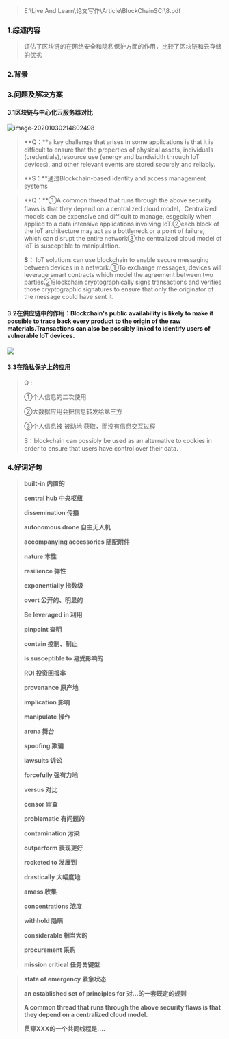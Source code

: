 > E:\Live And Learn\论文写作\Article\BlockChainSCI\8.pdf

### 1.综述内容

> 评估了区块链的在网络安全和隐私保护方面的作用，比较了区块链和云存储的优劣

### 2.背景

### 3.问题及解决方案

####  3.1区块链与中心化云服务器对比

![image-20201030214802498](C:\Users\XiaoChuanye\AppData\Roaming\Typora\typora-user-images\image-20201030214802498.png)

> **Q：**a key challenge that arises in some applications is that it is difficult to ensure that the properties of physical assets, individuals (credentials),resource use (energy and bandwidth through IoT devices), and other relevant events are stored securely and reliably.
>
> **S：**通过Blockchain-based identity and access management systems

> **Q：**①A common thread that runs through the above security flaws is that they depend on a centralized cloud model，Centralized models can be expensive and difficult to manage, especially when applied to a data intensive applications involving IoT.②each block of the IoT architecture may act as a bottleneck or a point of failure, which can disrupt the entire network③the centralized cloud model of IoT is susceptible to manipulation.
>
> **S：** IoT solutions can use blockchain to enable secure messaging between devices in a network.①To exchange messages, devices will leverage smart contracts which model the agreement between two parties②Blockchain cryptographically signs transactions and verifies those cryptographic signatures to ensure that only the originator of the message could have sent it.

#### 3.2在供应链中的作用：Blockchain's public availability is likely to make it possible to trace back every product to the origin of the raw materials.Transactions can also be possibly linked to identify users of vulnerable IoT devices.

![](C:\Users\XiaoChuanye\AppData\Roaming\Typora\typora-user-images\image-20201030221005840.png)

#### 3.3在隐私保护上的应用

>Q :
>
>①个人信息的二次使用
>
>②大数据应用会把信息转发给第三方
>
>③个人信息被 被动地 获取，而没有信息交互过程
>
>S：blockchain can possibly be used as an alternative to cookies in order to ensure that users
>have control over their data.
>
>

### 4.好词好句

> **built-in		内置的**
>
> **central hub 中央枢纽**
>
> **dissemination 传播**
>
> **autonomous drone 自主无人机**
>
> **accompanying accessories 随配附件**
>
> **nature  本性**
>
> **resilience 弹性**
>
> **exponentially 指数级**
>
> **overt 公开的、明显的**
>
> **Be leveraged in 利用**
>
> **pinpoint 查明**
>
> **contain 控制、制止**
>
> **is susceptible to 易受影响的**
>
> **ROI 投资回报率**
>
> **provenance 原产地**
>
> **implication 影响**
>
> **manipulate** **操作**
>
> **arena 舞台**
>
> **spoofing  欺骗**
>
> **lawsuits 诉讼**
>
> **forcefully 强有力地**
>
> **versus 对比**
>
> **censor 审查**
>
> **problematic  有问题的**
>
> **contamination 污染**
>
> **outperform 表现更好**
>
> **rocketed to 发展到**
>
> **drastically 大幅度地**
>
> **amass 收集**
>
> **concentrations 浓度**
>
> **withhold 隐瞒**
>
> **considerable 相当大的**
>
> **procurement 采购**
>
> **mission critical 任务关键型**

> **state of emergency 紧急状态**
>
> **an established set of principles for 对...的一套既定的规则**
>
> **A common thread that runs through the above security flaws is that they depend on a centralized cloud model.**
>
>  **贯穿XXX的一个共同线程是....**





